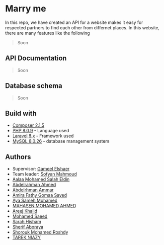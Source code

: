 Marry me
=============
In this repo, we have created an API for a website makes it easy for respected partners to find each other from differnet places.
In this website, there are many features like the following 

> Soon


## API Documentation

> Soon

## Database schema

> Soon

## Build with 
* [Composer 2.1.5](https://www.digitalocean.com/community/tutorials/how-to-install-and-use-composer-on-ubuntu-20-04)
* [PHP 8.0.9](https://www.php.net/releases/8.0/en.php) - Language used
* [Laravel 8.x](https://laravel.com/) - Framework used
* [MySQL 8.0.26](https://dev.mysql.com/doc/refman/8.0/en/what-is-mysql.html) - database management system

## Authors
* Supervisor: [Gameel Elshaer](https://github.com/GameelAlshaer)
* Team leader: [Sofyan Mahmoud](https://github.com/sofyanmahmoud0000)
* [Aalaa Mohamed Salah Eldin](https://github.com/AalaaMohamed)
* [Abdelrahman Ahmed](https://github.com/abdo119)
* [Abdelrhman Ammar](https://github.com/Abdelrhman-ammar)
* [Amira Fathy Gomaa Sayed](https://github.com/amirafathy-59)
* [Aya Sameh Mohamed](https://github.com/aya1sameh)
* [MAHASEN MOHAMED AHMED](https://github.com/Mahasen-24)
* [Areej Khalid](https://github.com/AreejKhalidd)
* [Mohamed Saeed](https://github.com/EngMohamedSaeed2001)
* [Sarah Hisham](https://github.com/sarahhisham2)
* [Sherif Aboraya](https://github.com/ShikoFCAI)
* [Shorouk Mohamed Roshdy](https://github.com/ShoroukRoshdy)
* [TAREK NIAZY](https://github.com/tarekniazy)




